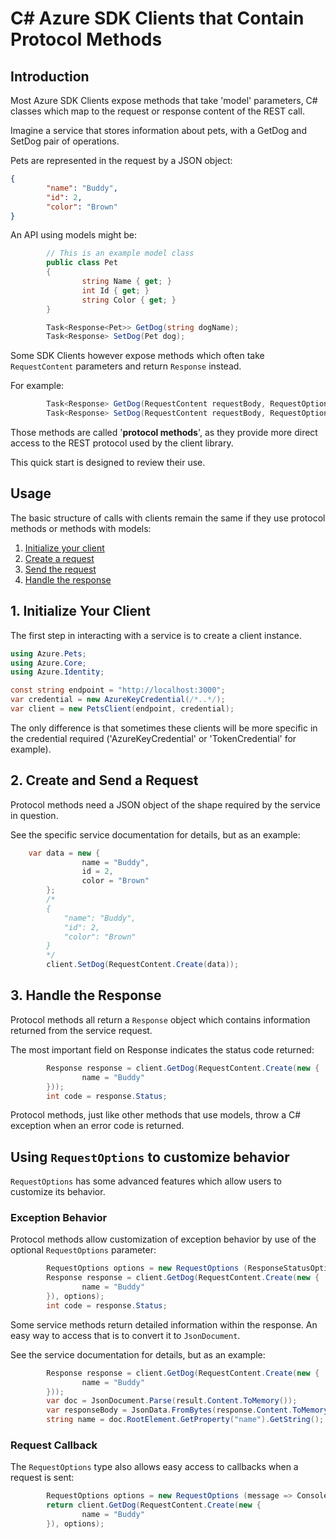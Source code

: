 # C# Azure SDK Clients that Contain Protocol Methods

## Introduction

Most Azure SDK Clients expose methods that take 'model' parameters, C# classes which map to the request or response content of the REST call.

Imagine a service that stores information about pets, with a GetDog and SetDog pair of operations. 

Pets are represented in the request by a JSON object:

```json
{
        "name": "Buddy",
        "id": 2,
        "color": "Brown"
}
```

An API using models might be:

```csharp
        // This is an example model class
        public class Pet
        {
                string Name { get; }
                int Id { get; }
                string Color { get; }
        }

        Task<Response<Pet>> GetDog(string dogName);
        Task<Response> SetDog(Pet dog);
```

Some SDK Clients however expose methods which often take `RequestContent` parameters and return `Response` instead.

For example:

```csharp
        Task<Response> GetDog(RequestContent requestBody, RequestOptions options = default);
        Task<Response> SetDog(RequestContent requestBody, RequestOptions options = default);
```

Those methods are called '**protocol methods**', as they provide more direct access to the REST protocol used by the client library.

This quick start is designed to review their use.

## Usage

The basic structure of calls with clients remain the same if they use protocol methods or methods with models:

1. [Initialize your client](#1-initialize-your-client "Initialize Your Client")
2. [Create a request](#2-create-a-request "Create a Request")
3. [Send the request](#3-send-the-request "Send the Request")
4. [Handle the response](#4-handle-the-response "Handle the Response")

## 1. Initialize Your Client

The first step in interacting with a service is to create a client instance. 

```csharp
using Azure.Pets;
using Azure.Core;
using Azure.Identity;

const string endpoint = "http://localhost:3000";
var credential = new AzureKeyCredential(/*..*/);
var client = new PetsClient(endpoint, credential);
```

The only difference is that sometimes these clients will be more specific in the credential required ('AzureKeyCredential' or 'TokenCredential' for example).

## 2. Create and Send a Request

Protocol methods need a JSON object of the shape required by the service in question.

See the specific service documentation for details, but as an example:

```csharp
	var data = new {
                name = "Buddy",
                id = 2,
                color = "Brown"
        };
        /*
        {
            "name": "Buddy",
            "id": 2,
            "color": "Brown"
        }
        */
        client.SetDog(RequestContent.Create(data));
```

## 3. Handle the Response

Protocol methods all return a `Response` object which contains information returned from the service request. 

The most important field on Response indicates the status code returned:

```csharp
        Response response = client.GetDog(RequestContent.Create(new {
                name = "Buddy"
        }));
        int code = response.Status;
```

Protocol methods, just like other methods that use models, throw a C# exception when an error code is returned.

## Using `RequestOptions` to customize behavior

`RequestOptions` has some advanced features which allow users to customize its behavior.

### Exception Behavior

Protocol methods allow customization of exception behavior by use of the optional `RequestOptions` parameter:

```csharp
        RequestOptions options = new RequestOptions (ResponseStatusOption.NoThrow);
        Response response = client.GetDog(RequestContent.Create(new {
                name = "Buddy"
        }), options);
        int code = response.Status;
```

Some service methods return detailed information within the response. An easy way to access that is to convert it to `JsonDocument`.

See the service documentation for details, but as an example:

```csharp
        Response response = client.GetDog(RequestContent.Create(new {
                name = "Buddy"
        }));
        var doc = JsonDocument.Parse(result.Content.ToMemory());
        var responseBody = JsonData.FromBytes(response.Content.ToMemory());
        string name = doc.RootElement.GetProperty("name").GetString();
```

### Request Callback

The `RequestOptions` type also allows easy access to callbacks when a request is sent:

```csharp
        RequestOptions options = new RequestOptions (message => Console.WriteLine ("Sending dog request: " + message)));
        return client.GetDog(RequestContent.Create(new {
                name = "Buddy"
        }), options);
```